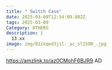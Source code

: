 ```yaml
---
title: " Switch Case"
date: 2025-03-09T12:54:09.802Z
tags: 2025-03-09
Category: OTHERS
description: |
  13.xx
image: img/81ikqed3jil._ac_sl1500_.jpg
---
```

https://amzlink.to/az0CMohF6BJR9
AD